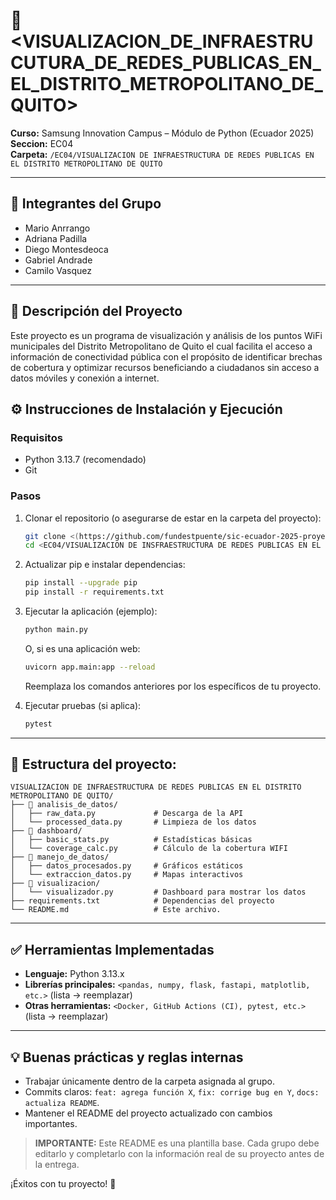 # 📌 <VISUALIZACION_DE_INFRAESTRUCUTURA_DE_REDES_PUBLICAS_EN_EL_DISTRITO_METROPOLITANO_DE_QUITO>

**Curso:** Samsung Innovation Campus – Módulo de Python (Ecuador 2025)  
**Seccion:** EC04  
**Carpeta:** `/EC04/VISUALIZACION DE INFRAESTRUCTURA DE REDES PUBLICAS EN EL DISTRITO METROPOLITANO DE QUITO`

---

## 👥 Integrantes del Grupo
- Mario Anrrango
- Adriana Padilla
- Diego Montesdeoca
- Gabriel Andrade
- Camilo Vasquez 

---

## 📝 Descripción del Proyecto
Este proyecto es un programa de visualización y análisis de los puntos WiFi municipales del Distrito Metropolitano de Quito el cual facilita el acceso a información de conectividad pública con el propósito de identificar brechas de cobertura y optimizar recursos beneficiando a ciudadanos sin acceso a datos móviles y conexión a internet.

## ⚙️ Instrucciones de Instalación y Ejecución

### Requisitos
- Python 3.13.7 (recomendado)
- Git

### Pasos
1. Clonar el repositorio (o asegurarse de estar en la carpeta del proyecto):
   ```bash
   git clone <(https://github.com/fundestpuente/sic-ecuador-2025-proyectos.git)>
   cd <EC04/VISUALIZACION DE INSFRAESTRUCTURA DE REDES PUBLICAS EN EL DISTRITO METROPOLITANO DE QUITO>   # ej: cd ecuador03/proyecto-01-nombre
   ```

2. Actualizar pip e instalar dependencias:
   ```bash
   pip install --upgrade pip
   pip install -r requirements.txt
   ```

3. Ejecutar la aplicación (ejemplo):
   ```bash
   python main.py
   ```
   O, si es una aplicación web:
   ```bash
   uvicorn app.main:app --reload   
   ```
   Reemplaza los comandos anteriores por los específicos de tu proyecto.

4. Ejecutar pruebas (si aplica):
   ```bash
   pytest
   ```

---

## 📂 Estructura del proyecto:
```
VISUALIZACION DE INFRAESTRUCTURA DE REDES PUBLICAS EN EL DISTRITO METROPOLITANO DE QUITO/
├── 📂 analisis_de_datos/
│   ├── raw_data.py             # Descarga de la API
│   └── processed_data.py       # Limpieza de los datos
├── 📂 dashboard/                   
│   ├── basic_stats.py          # Estadísticas básicas
│   └── coverage_calc.py        # Cálculo de la cobertura WIFI
├── 📂 manejo_de_datos/                   
│   ├── datos_procesados.py     # Gráficos estáticos
│   └── extraccion_datos.py     # Mapas interactivos
├── 📂 visualizacion/                   
│   └── visualizador.py         # Dashboard para mostrar los datos
├── requirements.txt            # Dependencias del proyecto
└── README.md                   # Este archivo.
```

---

## ✅ Herramientas Implementadas
- **Lenguaje:** Python 3.13.x
- **Librerías principales:** `<pandas, numpy, flask, fastapi, matplotlib, etc.>` (lista → reemplazar)
- **Otras herramientas:** `<Docker, GitHub Actions (CI), pytest, etc.>` (lista → reemplazar)

---

## 💡 Buenas prácticas y reglas internas
- Trabajar únicamente dentro de la carpeta asignada al grupo.
- Commits claros: `feat: agrega función X`, `fix: corrige bug en Y`, `docs: actualiza README`.
- Mantener el README del proyecto actualizado con cambios importantes.


> **IMPORTANTE:** Este README es una plantilla base. Cada grupo debe editarlo y completarlo con la información real de su proyecto antes de la entrega.

¡Éxitos con tu proyecto! 🚀
